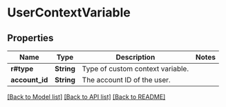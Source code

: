 # UserContextVariable

## Properties

Name | Type | Description | Notes
------------ | ------------- | ------------- | -------------
**r#type** | **String** | Type of custom context variable. | 
**account_id** | **String** | The account ID of the user. | 

[[Back to Model list]](../README.md#documentation-for-models) [[Back to API list]](../README.md#documentation-for-api-endpoints) [[Back to README]](../README.md)


